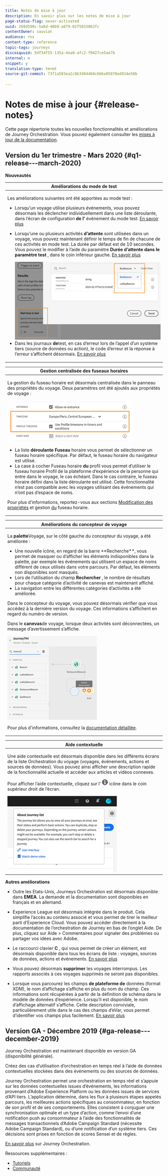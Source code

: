 ```yaml
---
title: Notes de mise à jour
description: En savoir plus sur les notes de mise à jour
page-status-flag: never-activated
uuid: 269d590c-5a6d-40b9-a879-02f5033863fc
contentOwner: sauviat
audience: rns
content-type: reference
topic-tags: journeys
discoiquuid: 5df34f55-135a-4ea8-afc2-f9427ce5ae7b
internal: n
snippet: y
translation-type: tm+mt
source-git-commit: 73f1a503ea2c8b3494460c666a05078ed914e58b

---
```



# Notes de mise à jour {#release-notes}

Cette page répertorie toutes les nouvelles fonctionnalités et améliorations de Journey Orchestration.
Vous pouvez également consulter les [mises à jour de la documentation](../release-notes/documentation-updates.md).

## Version du 1er trimestre - Mars 2020 {#q1-release---march-2020}

**Nouveautés**

<table>
<thead>
<tr>
<th><strong>Améliorations du mode de test</strong><br/></th>
</tr>
</thead>
<tbody>
<tr>
<td>
<p>Les améliorations suivantes ont été apportées au mode test :</p>
<ul>
<li>Lorsqu’un voyage utilise plusieurs événements, vous pouvez désormais les déclencher individuellement dans une liste déroulante, dans l’écran de configuration <strong>de l’</strong> événement du mode test. <a href="../building-journeys/testing-the-journey.md#firing_events">En savoir plus</a></p></li>
<li><p>Lorsqu’une ou plusieurs activités <strong>d’attente</strong> sont utilisées dans un voyage, vous pouvez maintenant définir le temps de fin de chacune de ces activités en mode test. La durée par défaut est de 10 secondes. Vous pouvez le modifier à l’aide du paramètre <strong>Durée d’attente dans le paramètre test</strong> , dans le coin inférieur gauche. <a href="../building-journeys/testing-the-journey.md">En savoir plus</a></p><img src="../assets/rn-test.png"/>
</li>
<li>Dans les journaux <strong>de</strong>test, en cas d’erreur lors de l’appel d’un système tiers (source de données ou action), le code d’erreur et la réponse à l’erreur s’affichent désormais. <a href="../building-journeys/testing-the-journey.md#viewing_logs">En savoir plus</a>
</li>
</ul>
</td>
</tr>
</tbody>
</table>

<table>
<thead>
<tr>
<th><strong>Gestion centralisée des fuseaux horaires</strong><br/></th>
</tr>
</thead>
<tbody>
<tr> 
<td>
<p>La gestion du fuseau horaire est désormais centralisée dans le panneau des propriétés du voyage. Deux paramètres ont été ajoutés aux propriétés de voyage :</p>
<img src="../assets/rn-timezone.png"/>
<ul>
<li>La liste <strong>déroulante Fuseau</strong> horaire vous permet de sélectionner un fuseau horaire spécifique. Par défaut, le fuseau horaire du navigateur est utilisé.</li>
<li>La case à cocher Fuseau horaire <strong>du</strong> profil vous permet d’utiliser le fuseau horaire Profil de la plateforme d’expérience de la personne qui entre dans le voyage, le cas échéant. Dans le cas contraire, le fuseau horaire défini dans la liste déroulante est utilisé. Cette fonctionnalité n’est pas compatible avec les voyages utilisant des événements qui n’ont pas d’espace de noms.</li>
</ul>
<p>Pour plus d’informations, reportez-vous aux sections <a href="../building-journeys/changing-properties.md#timezone">Modification des propriétés</a> et gestion <a href="../building-journeys/timezone-management.md">du</a> fuseau horaire.</p>
</td>
</tr>
</tbody>
</table>

<table>
<thead>
<tr>
<th><strong>Améliorations du concepteur de voyage</strong><br/></th>
</tr>
</thead>
<tbody>
<tr> 
<td>
<p>La <strong>palette</strong>Voyage, sur le côté gauche du concepteur du voyage, a été améliorée :</p>
<ul>
<li>Une nouvelle icône, en regard de la barre **Recherche**, vous permet de masquer ou d’afficher les éléments indisponibles dans la palette, par exemple les événements qui utilisent un espace de noms différent de ceux utilisés dans votre parcours. Par défaut, les éléments non disponibles sont masqués.</li>
<li>Lors de l’utilisation du champ <strong>Rechercher</strong> , le nombre de résultats pour chaque catégorie d’activité de canevas est maintenant affiché.</li>
<li>La navigation entre les différentes catégories d’activités a été améliorée.</li>
</ul>
<p>Dans le concepteur du voyage, vous pouvez désormais vérifier que vous accédez à la dernière version du voyage. Ces informations s’affichent en regard du numéro de version.</p>
<p>Dans le <strong>canevas</strong>de voyage, lorsque deux activités sont déconnectées, un message d’avertissement s’affiche.</p>
<img src="../assets/rn-canvas.png"/>
<p>Pour plus d'informations, consultez la <a href="../building-journeys/using-the-journey-designer.md">documentation détaillée</a>.</p>
</td>
</tr>
</tbody>
</table>

<table>
<thead>
<tr>
<th><strong>Aide contextuelle</strong><br/></th>
</tr>
</thead>
<tbody>
<tr>
<td>
<p>Une aide contextuelle est désormais disponible dans les différents écrans de la liste Orchestration du voyage (voyages, événements, actions et sources de données). Vous pouvez ainsi afficher une description rapide de la fonctionnalité actuelle et accéder aux articles et vidéos connexes.</p>
<p>Pour afficher l’aide contextuelle, cliquez sur l’ <img src="../assets/icon-context.png"/> icône dans le coin supérieur droit de l’écran. </p>
<img src="../assets/rn-context.png"/>
</td>
</tr>
</tbody>
</table>

**Autres améliorations**

* Outre les Etats-Unis, Journeys Orchestration est désormais disponible dans **EMEA**. La demande et la documentation sont disponibles en français et en allemand.

* Experience League est désormais intégrée dans le produit. Cela simplifie l’accès au contenu associé et vous permet de tirer le meilleur parti d’Experience Cloud. Vous pouvez accéder directement à la documentation de l’orchestration de Journey en bas de l’onglet Aide. De plus, cliquez sur Aide > Commentaires pour signaler des problèmes ou partager vos idées avec Adobe.

* Le raccourci clavier **C** , qui vous permet de créer un élément, est désormais disponible dans tous les écrans de liste : voyages, sources de données, actions et événements. [En savoir plus](../about/user-interface.md#section_ksq_zr1_ffb)

* Vous pouvez désormais **supprimer** les voyages interrompus. Les rapports associés à ces voyages supprimés ne seront pas disponibles.

* Lorsque vous parcourez les champs **de plateforme de** données (format XDM), le nom d’affichage s’affiche en plus du nom du champ. Ces informations sont récupérées à partir de la définition de schéma dans le modèle de données d’expérience. Lorsqu’il est disponible, le nom d’affichage alternatif s’affiche. Cette description conviviale, particulièrement utile dans le cas des champs d’eVar, vous permet d’identifier vos champs plus facilement. [En savoir plus](../about/user-interface.md#friendly-names-display)

## Version GA - Décembre 2019 {#ga-release---december-2019}

Journey Orchestration est maintenant disponible en version GA (disponibilité générale).

Créez des cas d’utilisation d’orchestration en temps réel à l’aide de données contextuelles stockées dans des événements ou des sources de données.

Journey Orchestration permet une orchestration en temps réel et s’appuie sur les données contextuelles issues d’événements, les informations provenant d’Adobe Experience Platform ou les données issues de services d’API tiers. L’application détermine, dans les flux à plusieurs étapes appelés parcours, les meilleures actions spécifiques au consommateur, en fonction de son profil et de ses comportements. Elles consistent à conjuguer une synchronisation optimale et un type d’action, comme l’envoi d’une notification push au consommateur à l’aide des fonctionnalités de messages transactionnels d’Adobe Campaign Standard (nécessite Adobe Campaign Standard), ou d’une notification d’un système tiers. Ces décisions sont prises en fonction de scores Sensei et de règles.

[En savoir plus](../action/working-with-adobe-campaign.md) sur Journey Orchestration.

Ressources supplémentaires :

* [Tutoriels](https://docs.adobe.com/content/help/en/platform-learn/tutorials/journey-orchestration/introduction.html)
* [Communauté](https://www.adobe.com/go/journeyorchestrationcommunity)